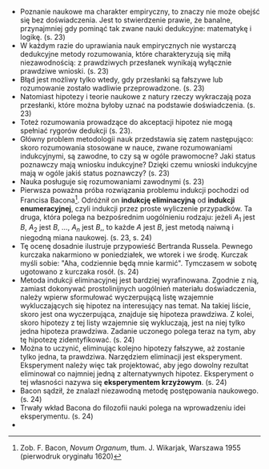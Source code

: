 - Poznanie naukowe ma charakter empiryczny, to znaczy nie może obejść się bez doświadczenia. Jest to stwierdzenie prawie, że banalne, przynajmniej gdy pominąć tak zwane nauki dedukcyjne: matematykę i logikę. (s. 23)
- W każdym razie do uprawiania nauk empirycznych nie wystarczą dedukcyjne metody rozumowania, które charakteryzują się miłą niezawodnością: z prawdziwych przesłanek wynikają wyłącznie prawdziwe wnioski. (s. 23)
- Błąd jest możliwy tylko wtedy, gdy przesłanki są fałszywe lub rozumowanie zostało wadliwie przeprowadzone. (s. 23)
- Natomiast hipotezy i teorie naukowe z natury rzeczy wykraczają poza przesłanki, które można byłoby uznać na podstawie doświadczenia. (s. 23)
- Toteż rozumowania prowadzące do akceptacji hipotez nie mogą spełniać rygorów dedukcji (s. 23). 
- Główny problem metodologii nauk przedstawia się zatem następująco: skoro rozumowania stosowane w nauce, zwane rozumowaniami indukcyjnymi, są zawodne, to czy są w ogóle prawomocne? Jaki status poznawczy mają wniosku indukcyjne? Dzięki czemu wnioski indukcyjne mają w ogóle jakiś status poznawczy? (s. 23)
- Nauka posługuje się rozumowaniami zawodnymi (s. 23)
-  Pierwsza poważna próba rozwiązania problemu indukcji pochodzi od Francisa Bacona[^1]. Odróżnił on **indukcję eliminacyjną** od **indukcji enumeracyjnej**, czyli indukcji przez proste wyliczenie przypadków. Ta druga, która polega na bezpośrednim uogólnieniu rodzaju: jeżeli $A_1$ jest $B$, $A_2$ jest $B$, $\dots$, $A_n$ jest $B$,, to każde $A$ jest $B$, jest metodą naiwną i niegodną miana naukowej. (s. 23, s. 24)
- Tę ocenę dosadnie ilustruje przypowieść Bertranda Russela. Pewnego kurczaka nakarmiono w poniedziałek, we wtorek i we środę. Kurczak myśli sobie: "Aha, codziennie będą mnie karmić". Tymczasem w sobotę ugotowano z kurczaka rosół. (s. 24)
- Metoda indukcji eliminacyjnej jest bardziej wyrafinowana. Zgodnie z nią, zamiast dokonywać prostolinijnych uogólnień materiału doświadczenia, należy wpierw sformułować wyczerpującą listę wzajemnie wykluczających się hipotez na interesujący nas temat. Na takiej liście, skoro jest ona wyczerpująca, znajduje się hipoteza prawdziwa. Z kolei, skoro hipotezy z tej listy wzajemnie się wykluczają, jest na niej tylko jedna hipoteza prawdziwa. Zadanie uczonego polega teraz na tym, aby tę hipotezę zidentyfikować. (s. 24)
- Można to uczynić, eliminując kolejno hipotezy fałszywe, aż zostanie tylko jedna, ta prawdziwa. Narzędziem eliminacji jest eksperyment. Eksperyment należy więc tak projektować, aby jego dowolny rezultat eliminował co najmniej jedną z alternatywnych hipotez. Eksperyment o tej własności nazywa się **eksperymentem krzyżowym**. (s. 24)
- Bacon sądził, że znalazł niezawodną metodę postępowania naukowego. (s. 24)
- Trwały wkład Bacona do filozofii nauki polega na wprowadzeniu idei eksperymentu. (s. 24)
- 


[^1]: Zob. F. Bacon, *Novum Organum*, tłum. J. Wikarjak, Warszawa 1955 (pierwodruk oryginału 1620)